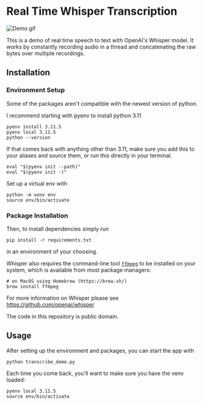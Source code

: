 # Real Time Whisper Transcription

![Demo gif](demo.gif)

This is a demo of real time speech to text with OpenAI's Whisper model. It works by constantly recording audio in a thread and concatenating the raw bytes over multiple recordings.

## Installation

### Environment Setup

Some of the packages aren't compatible with the newest version of python.

I recommend starting with pyenv to install python 3.11

```
pyenv install 3.11.5
pyenv local 3.11.5
python --version 
```

If that comes back with anything other than 3.11, make sure you add this to your aliases and source them, or run this directly in your terminal.

```
eval "$(pyenv init --path)"
eval "$(pyenv init -)"
```

Set up a virtual env with
```
python -m venv env
source env/bin/activate
```

### Package Installation

Then, to install dependencies simply run
```
pip install -r requirements.txt
```
in an environment of your choosing.

Whisper also requires the command-line tool [`ffmpeg`](https://ffmpeg.org/) to be installed on your system, which is available from most package managers:

```
# on MacOS using Homebrew (https://brew.sh/)
brew install ffmpeg
```

For more information on Whisper please see https://github.com/openai/whisper

The code in this repository is public domain.

## Usage

After setting up the environment and packages, you can start the app with
```
python transcribe_demo.py
```

Each time you come back, you'll want to make sure you have the venv loaded:
```
pyenv local 3.11.5
source env/bin/activate
```